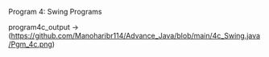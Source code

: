 
Program 4: Swing Programs

program4c_output ->(https://github.com/Manoharibr114/Advance_Java/blob/main/4c_Swing.java/Pgm_4c.png)
